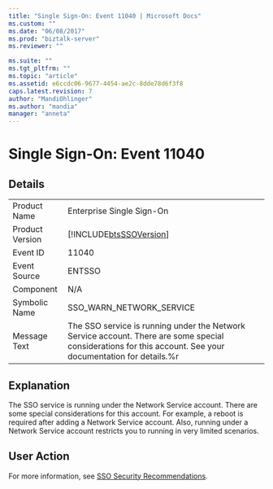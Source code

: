 ```yaml
---
title: "Single Sign-On: Event 11040 | Microsoft Docs"
ms.custom: ""
ms.date: "06/08/2017"
ms.prod: "biztalk-server"
ms.reviewer: ""

ms.suite: ""
ms.tgt_pltfrm: ""
ms.topic: "article"
ms.assetid: e6ccdc06-9677-4454-ae2c-8dde78d6f3f8
caps.latest.revision: 7
author: "MandiOhlinger"
ms.author: "mandia"
manager: "anneta"
---
```

# Single Sign-On: Event 11040
## Details  
  
|                 |                                                                                                                                                             |
|-----------------|-------------------------------------------------------------------------------------------------------------------------------------------------------------|
|  Product Name   |                                                                  Enterprise Single Sign-On                                                                  |
| Product Version |                                                 [!INCLUDE[btsSSOVersion](../includes/btsssoversion-md.md)]                                                  |
|    Event ID     |                                                                            11040                                                                            |
|  Event Source   |                                                                           ENTSSO                                                                            |
|    Component    |                                                                             N/A                                                                             |
|  Symbolic Name  |                                                                  SSO_WARN_NETWORK_SERVICE                                                                   |
|  Message Text   | The SSO service is running under the Network Service account. There are some special considerations for this account. See your documentation for details.%r |
  
## Explanation  
 The SSO service is running under the Network Service account. There are some special considerations for this account. For example, a reboot is required after adding a Network Service account. Also, running under a Network Service account restricts you to running in very limited scenarios.  
  
## User Action  
 For more information, see [SSO Security Recommendations](../core/sso-security-recommendations.md).